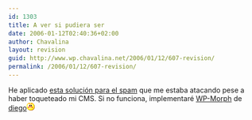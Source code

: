 ```yaml
---
id: 1303
title: A ver si pudiera ser
date: 2006-01-12T02:40:36+02:00
author: Chavalina
layout: revision
guid: http://www.wp.chavalina.net/2006/01/12/607-revision/
permalink: /2006/01/12/607-revision/
---
```

He aplicado <a href="http://www.aaronlogan.com/downloads/htaccess.php" target="_blank">esta solución para el spam</a> que me estaba atacando pese a haber toqueteado mi CMS. Si no funciona, implementaré <a href="http://neuromancer.dif.um.es/blog/index.php?s=wp-morph&submit=Search" target="_blank">WP-Morph</a> de <a href="http://neuromancer.dif.um.es/blog" target="_blank">diego</a>![emo](/imagenes/emoticonos/enfadado.gif)